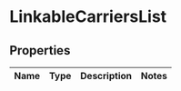 # LinkableCarriersList

## Properties
Name | Type | Description | Notes
------------ | ------------- | ------------- | -------------
